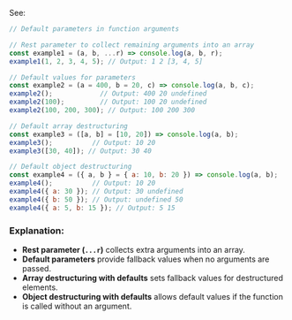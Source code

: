 See:
```javascript
// Default parameters in function arguments

// Rest parameter to collect remaining arguments into an array
const example1 = (a, b, ...r) => console.log(a, b, r);
example1(1, 2, 3, 4, 5); // Output: 1 2 [3, 4, 5]

// Default values for parameters
const example2 = (a = 400, b = 20, c) => console.log(a, b, c);
example2();            // Output: 400 20 undefined
example2(100);         // Output: 100 20 undefined
example2(100, 200, 300); // Output: 100 200 300

// Default array destructuring
const example3 = ([a, b] = [10, 20]) => console.log(a, b);
example3();          // Output: 10 20
example3([30, 40]); // Output: 30 40

// Default object destructuring
const example4 = ({ a, b } = { a: 10, b: 20 }) => console.log(a, b);
example4();          // Output: 10 20
example4({ a: 30 }); // Output: 30 undefined
example4({ b: 50 }); // Output: undefined 50
example4({ a: 5, b: 15 }); // Output: 5 15
```

### Explanation:

- **Rest parameter (`...r`)** collects extra arguments into an array.
- **Default parameters** provide fallback values when no arguments are passed.
- **Array destructuring with defaults** sets fallback values for destructured elements.
- **Object destructuring with defaults** allows default values if the function is called without an argument.